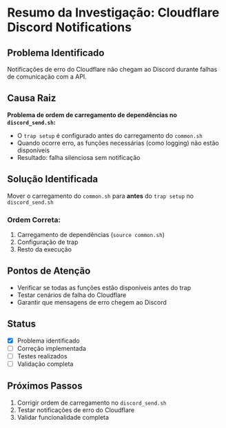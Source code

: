 # Resumo da Investigação: Cloudflare Discord Notifications

## Problema Identificado
Notificações de erro do Cloudflare não chegam ao Discord durante falhas de comunicação com a API.

## Causa Raiz
**Problema de ordem de carregamento de dependências no `discord_send.sh`:**
- O `trap setup` é configurado antes do carregamento do `common.sh`
- Quando ocorre erro, as funções necessárias (como logging) não estão disponíveis
- Resultado: falha silenciosa sem notificação

## Solução Identificada
Mover o carregamento do `common.sh` para **antes** do `trap setup` no `discord_send.sh`

### Ordem Correta:
1. Carregamento de dependências (`source common.sh`)
2. Configuração de trap
3. Resto da execução

## Pontos de Atenção
- Verificar se todas as funções estão disponíveis antes do trap
- Testar cenários de falha do Cloudflare
- Garantir que mensagens de erro chegem ao Discord

## Status
- [x] Problema identificado
- [ ] Correção implementada
- [ ] Testes realizados
- [ ] Validação completa

## Próximos Passos
1. Corrigir ordem de carregamento no `discord_send.sh`
2. Testar notificações de erro do Cloudflare
3. Validar funcionalidade completa